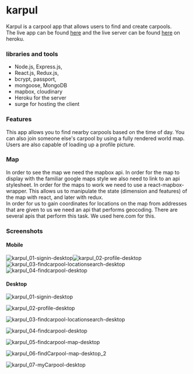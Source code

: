 # karpul

Karpul is a carpool app that allows users to find and create carpools.   
The live app can be found [here](http://karpul-client.surge.sh/) and the live server can be found [here](https://karpul-server.herokuapp.com/) on heroku.

### libraries and tools

- Node.js, Express.js,
- React.js, Redux.js,
- bcrypt, passport,
- mongoose, MongoDB
- mapbox, cloudinary
- Heroku for the server
- surge for hosting the client

### Features

This app allows you to find nearby carpools based on the time of day.
You can also join someone else's carpool by using a fully rendered world map.
Users are also capable of loading up a profile picture.

### Map

In order to see the map we need the mapbox api. In order for the map to display with the familiar google maps style we also need to link to an api stylesheet.
In order for the maps to work we need to use a react-mapbox-wrapper.
This allows us to manipulate the state (dimension and features) of the map with react, and later with redux.  
In order for us to gain coordinates for locations on the map from addresses that are given to us we need an api that performs geocoding. There are several apis that perform this task. We used here.com for this.

### Screenshots

#### Mobile
![karpul_01-signin-desktop](https://user-images.githubusercontent.com/8137381/45224935-1a2c6b00-b270-11e8-9b6e-9cde1f67a20c.png)![karpul_02-profile-desktop](https://user-images.githubusercontent.com/8137381/45224960-2ca6a480-b270-11e8-9b65-4cccbe878fce.png)
![karpul_03-findcarpool-locationsearch-desktop](https://user-images.githubusercontent.com/8137381/45224834-d76a9300-b26f-11e8-87ff-92ee4f1f4351.png)![karpul_04-findcarpool-desktop](https://user-images.githubusercontent.com/8137381/45224835-d8032980-b26f-11e8-8520-268decc0464f.png)

#### Desktop


![karpul_01-signin-desktop](https://user-images.githubusercontent.com/8137381/45224935-1a2c6b00-b270-11e8-9b6e-9cde1f67a20c.png)

![karpul_02-profile-desktop](https://user-images.githubusercontent.com/8137381/45224960-2ca6a480-b270-11e8-9b65-4cccbe878fce.png)

![karpul_03-findcarpool-locationsearch-desktop](https://user-images.githubusercontent.com/8137381/45224834-d76a9300-b26f-11e8-87ff-92ee4f1f4351.png)

![karpul_04-findcarpool-desktop](https://user-images.githubusercontent.com/8137381/45224835-d8032980-b26f-11e8-8520-268decc0464f.png)

![karpul_05-findcarpool-map-desktop](https://user-images.githubusercontent.com/8137381/45224836-d89bc000-b26f-11e8-9be3-aaade2b81d23.png)

![karpul_06-findCarpool-map-desktop_2](https://user-images.githubusercontent.com/8137381/45225010-51028100-b270-11e8-9d21-185f2b4172e6.png)

![karpul_07-myCarpool-desktop](https://user-images.githubusercontent.com/8137381/45225024-58298f00-b270-11e8-8ad4-3d2c8a079147.png)


